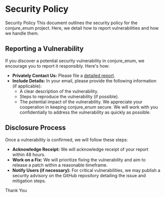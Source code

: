 <!-----------------------------------------------------------------------------------------
// SPDX-License-Identifier: MIT
// SPDX-FileCopyrightText: Copyright (C) 2024 Fix8 Market Technologies Pty Ltd
// SPDX-FileType: DOCUMENTATION
//
// conjure_enum (header only)
//   by David L. Dight
// see https://github.com/fix8mt/conjure_enum
//
// Lightweight header-only C++20 enum and type reflection
//
// Licensed under the MIT License <http://opensource.org/licenses/MIT>.
//
// Permission is hereby granted, free of charge, to any person obtaining a copy
// of this software and associated documentation files (the "Software"), to deal
// in the Software without restriction, including without limitation the rights
// to use, copy, modify, merge, publish, distribute, sublicense, and/or sell
// copies of the Software, and to permit persons to whom the Software is furnished
// to do so, subject to the following conditions:
//
// The above copyright notice and this permission notice (including the next paragraph)
// shall be included in all copies or substantial portions of the Software.
//
// THE SOFTWARE IS PROVIDED "AS IS", WITHOUT WARRANTY OF ANY KIND, EXPRESS OR IMPLIED,
// INCLUDING BUT NOT LIMITED TO THE WARRANTIES OF MERCHANTABILITY, FITNESS FOR A
// PARTICULAR PURPOSE AND NONINFRINGEMENT. IN NO EVENT SHALL THE AUTHORS OR COPYRIGHT
// HOLDERS BE LIABLE FOR ANY CLAIM, DAMAGES OR OTHER LIABILITY, WHETHER IN AN ACTION
// OF CONTRACT, TORT OR OTHERWISE, ARISING FROM, OUT OF OR IN CONNECTION WITH THE
// SOFTWARE OR THE USE OR OTHER DEALINGS IN THE SOFTWARE.
//---------------------------------------------------------------------------------------->
# Security Policy
Security Policy
This document outlines the security policy for the conjure_enum project. Here, we detail how to report vulnerabilities and how we handle them.

## Reporting a Vulnerability

If you discover a potential security vulnerability in conjure_enum, we encourage you to report it responsibly. Here's how:

- **Privately Contact Us:** Please file a [detailed report](https://github.com/fix8mt/conjure_enum/security/advisories/new).
- **Include Details:** In your email, please provide the following information (if applicable):
  - A clear description of the vulnerability.
  -  Steps to reproduce the vulnerability (if possible).
  - The potential impact of the vulnerability.
We appreciate your cooperation in keeping conjure_enum secure. We will work with you confidentially to address the vulnerability as quickly as possible.

## Disclosure Process

Once a vulnerability is confirmed, we will follow these steps:

- **Acknowledge Receipt:** We will acknowledge receipt of your report within 48 hours.
- **Work on a Fix:** We will prioritize fixing the vulnerability and aim to release a patch within a reasonable timeframe.
- **Notify Users (if necessary):** For critical vulnerabilities, we may publish a security advisory on the GitHub repository detailing the issue and mitigation steps.

Thank You

